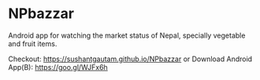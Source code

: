 # NPbazzar

Android app for watching the market status of Nepal, specially vegetable and fruit items.

Checkout: https://sushantgautam.github.io/NPbazzar or Download Android App(B):  https://goo.gl/WJFx6h
